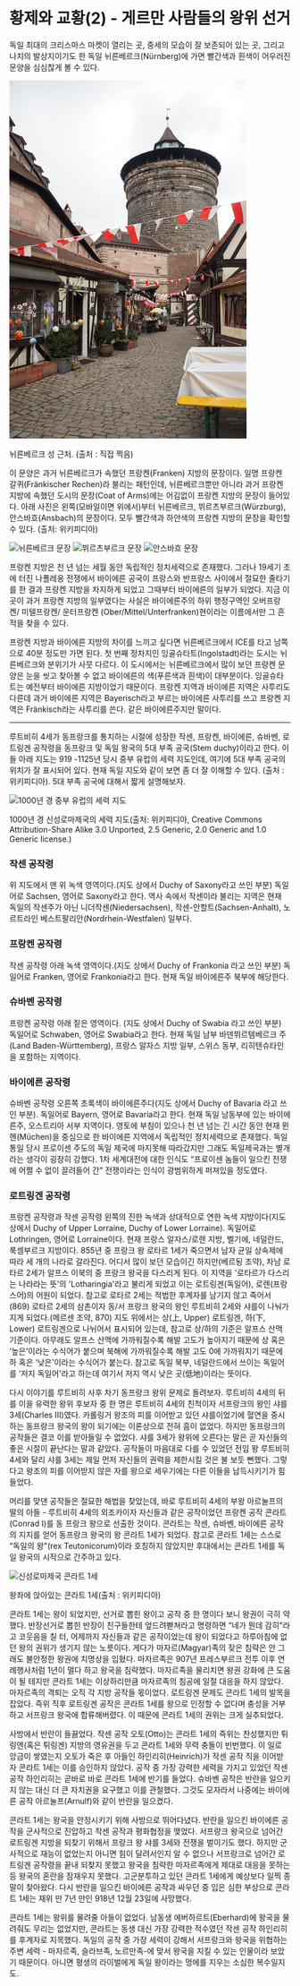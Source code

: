 # 황제와 교황(2) - 게르만 사람들의 왕위 선거

독일 최대의 크리스마스 마켓이 열리는 곳, 중세의 모습이 잘 보존되어 있는 곳, 그리고 나치의 발상지이기도 한 독일 뉘른베르크(Nürnberg)에 가면 빨간색과 흰색이 어우러진 문양을 심심찮게 볼 수 있다.

![뉘른베르크 성](./pre2_1.jpg)

뉘른베르크 성 근처. (출처 : 직접 찍음)


이 문양은 과거 뉘른베르크가 속했던 프랑켄(Franken) 지방의 문장이다. 일명 프랑켄 갈퀴(Fränkischer Rechen)라 불리는 패턴인데, 뉘른베르크뿐만 아니라 과거 프랑켄 지방에 속했던 도시의 문장(Coat of Arms)에는 어김없이 프랑켄 지방의 문장이 들어있다. 아래 사진은 왼쪽(모바일이면 위에서)부터 뉘른베르크, 뷔르츠부르크(Würzburg), 안스바흐(Ansbach)의 문장이다. 모두 빨간색과 하얀색의 프랑켄 지방의 문장을 확인할 수 있다. (출처: 위키피디아)

![뉘른베르크 문장](https://upload.wikimedia.org/wikipedia/commons/thumb/1/1f/Wappen_von_N%C3%BCrnberg.svg/200px-Wappen_von_N%C3%BCrnberg.svg.png)
![뷔르츠부르크 문장](https://upload.wikimedia.org/wikipedia/commons/thumb/a/a2/DEU_Landkreis_W%C3%BCrzburg_COA.svg/200px-DEU_Landkreis_W%C3%BCrzburg_COA.svg.png)
![안스바흐 문장](https://upload.wikimedia.org/wikipedia/commons/thumb/e/e0/Wappen_des_Landkreises_Ansbach.svg/200px-Wappen_des_Landkreises_Ansbach.svg.png)

프랑켄 지방은 천 년 넘는 세월 동안 독립적인 정치세력으로 존재했다. 그러나 19세기 초에 터진 나폴레옹 전쟁에서 바이에른 공국이 프랑스와 반프랑스 사이에서 절묘한 줄타기를 한 결과 프랑켄 지방을 차지하게 되었고 그때부터 바이에른의 일부가 되었다. 지금 이곳이 과거 프랑켄 지방의 일부였다는 사실은 바이에른주의 하위 행정구역인 오버프랑켄/ 미텔프랑켄/ 운터프랑켄 (Ober/Mittel/Unterfranken)현이라는 이름에서만 그 흔적을 찾을 수 있다.

프랑켄 지방과 바이에른 지방의 차이를 느끼고 싶다면 뉘른베르크에서 ICE를 타고 남쪽으로 40분 정도만 가면 된다. 첫 번째 정차지인 잉골슈타트(Ingolstadt)라는 도시는 뉘른베르크와 분위기가 사뭇 다르다. 이 도시에서는 뉘른베르크에서 많이 보던 프랑켄 문양은 눈을 씻고 찾아볼 수 없고 바이에른의 색(푸른색과 흰색)이 대부분이다. 잉골슈타트는 예전부터 바이에른 지방이었기 때문이다. 프랑켄 지역과 바이에른 지역은 사투리도 다른데 과거 바이에른 지역은 Bayerisch라고 부르는 바이에른 사투리를 쓰고 프랑켄 지역은 Fränkisch라는 사투리를 쓴다. 같은 바이에른주지만 말이다.

<script async src="https://pagead2.googlesyndication.com/pagead/js/adsbygoogle.js"></script>
<ins class="adsbygoogle"
     style="display:block; text-align:center;"
     data-ad-layout="in-article"
     data-ad-format="fluid"
     data-ad-client="ca-pub-3240698473669508"
     data-ad-slot="6008361880"></ins>
<script>
     (adsbygoogle = window.adsbygoogle || []).push({});
</script>

---

루트비히 4세가 동프랑크를 통치하는 시절에 성장한 작센, 프랑켄, 바이에른, 슈바벤, 로트링겐 공작령을 동프랑크 및 독일 왕국의 5대 부족 공국(Stem duchy)이라고 한다. 이들 아래 지도는 919 -1125년 당시 중부 유럽의 세력 지도인데, 여기에 5대 부족 공국의 위치가 잘 표시되어 있다. 현재 독일 지도와 같이 보면 좀 더 잘 이해할 수 있다. (출처 : 위키피디아). 5대 부족 공국에 대해서 짧게 설명해보자.


![1000년 경 중부 유럽의 세력 지도](https://upload.wikimedia.org/wikipedia/commons/thumb/2/21/Holy_Roman_Empire_11th_century_map-en.svg/500px-Holy_Roman_Empire_11th_century_map-en.svg.png)

1000년 경 신성로마제국의 세력 지도(출처: 위키피디아,  Creative Commons Attribution-Share Alike 3.0 Unported, 2.5 Generic, 2.0 Generic and 1.0 Generic license.)


### 작센 공작령
위 지도에서 맨 위 녹색 영역이다.(지도 상에서 Duchy of Saxony라고 쓰인 부분) 독일어로 Sachsen, 영어로 Saxony라고 한다. 역사 속에서 작센이라 불리는 지역은 현재 독일의 작센주가 아닌 니더작센(Niedersachsen), 작센-안할트(Sachsen-Anhalt), 노르트라인 베스트팔리안(Nordrhein-Westfalen) 일부다.

### 프랑켄 공작령
작센 공작령 아래 녹색 영역이다.(지도 상에서 Duchy of Frankonia 라고 쓰인 부분) 독일어로 Franken, 영어로 Frankonia라고 한다. 현재 독일 바이에른주 북부에 해당한다.

### 슈바벤 공작령
프랑켄 공작령 아래 짙은 영역이다. (지도 상에서 Duchy of Swabia 라고 쓰인 부분) 독일어로 Schwaben, 영어로 Swabia라고 한다. 현재 독일 남부 바덴뷔르템베르크 주(Land Baden-Württemberg), 프랑스 알자스 지방 일부, 스위스 동부, 리히텐슈타인을 포함하는 지역이다.

### 바이에른 공작령
슈바벤 공작령 오른쪽 초록색이 바이에른주다(지도 상에서 Duchy of Bavaria 라고 쓰인 부분). 독일어로 Bayern, 영어로 Bavaria라고 한다. 현재 독일 남동부에 있는 바이에른주, 오스트리아 서부 지역이다. 영토에 부침이 있으나 천 년 넘는 긴 시간 동안 현재 뮌헨(Müchen)을 중심으로 한 바이에른 지역에서 독립적인 정치세력으로 존재했다. 독일 통일 당시 프로이센 주도의 독일 제국에 마지못해 따라갔지만 그래도 독일제국과는 별개라는 생각이 굉장히 강했다. 1차 세계대전에 대한 인식도 “프로이센 놈들이 일으킨 전쟁에 어쩔 수 없이 끌려들어 간” 전쟁이라는 인식이 광범위하게 퍼져있을 정도였다.

### 로트링겐 공작령
프랑켄 공작령과 작센 공작령 왼쪽의 진한 녹색과 상대적으로 연한 녹색 지방이다(지도 상에서 Duchy of Upper Lorraine, Duchy of Lower Lorraine). 독일어로 Lothringen, 영어로 Lorraine이다. 현재 프랑스 알자스/로렌 지방, 벨기에, 네덜란드, 룩셈부르크 지방이다. 855년 중 프랑크 왕 로타르 1세가 죽으면서 남자 균일 상속제에 따라 세 개의 나라로 갈라진다. 어디서 많이 보던 모습이긴 하지만(베르됭 조약), 차남 로타르 2세가 알프스 이북의 중 프랑크 왕국을 다스리게 된다. 이 지역을 '로타르가 다스리는 나라라는 뜻'의 'Lotharingia'라고 불리게 되었고 이는 로트링겐(독일어), 로렌(프랑스어)의 어원이 되었다. 참고로 로타르 2세는 적법한 후계자를 남기지 않고 죽어서(869) 로타르 2세의 삼촌이자 동/서 프랑크 왕국의 왕인 루트비히 2세와 샤를이 나눠가지게 되었다.(메르센 조약, 870) 지도 위에서는 상(上, Upper) 로트링겐, 하(下, Lower) 로트링겐으로 나뉘어서 표시되어 있는데, 참고로 상/하의 기준은 알프스 산맥 기준이다. 아무래도 알프스 산맥에 가까워질수록 해발 고도가 높아지기 때문에 상 혹은 ‘높은'이라는 수식어가 붙으며 북해에 가까워질수록 해발 고도 0에 가까워지기 때문에 하 혹은 ‘낮은'이라는 수식어가 붙는다. 참고로 독일 북부, 네덜란드에서 쓰이는 독일어를 ‘저지 독일어'라고 하는데 여기서 저지 역시 낮은 곳(低地)이라는 뜻이다.

다시 이야기를 루트비히 사후 차기 동프랑크 왕위 문제로 돌려보자. 루트비히 4세의 뒤를 이을 유력한 왕위 후보자 중 한 명은 루트비히 4세의 친척이자 서프랑크의 왕인 샤를 3세(Charles III)였다. 카롤링거 왕조의 피를 이어받고 있던 샤를이었기에 혈연을 중시하는 동프랑크 왕국의 왕이 되기에는 이론상으로 전혀 흠이 없었다. 하지만 동프랑크의 공작들은 결코 이를 받아들일 수 없었다. 샤를 3세가 왕위에 오른다는 말은 곧 자신들의 좋은 시절이 끝난다는 말과 같았다. 공작들이 마음대로 다를 수 있었던 전임 왕 루트비히 4세와 달리 샤를 3세는 제일 먼저 자신들의 권력을 제한시킬 것은 불 보듯 뻔했다. 그렇다고 왕조의 피를 이어받지 않은 자를 왕으로 세우기에는 다른 이들을 납득시키기가 힘들었다.

머리를 맞댄 공작들은 절묘한 해법을 찾았는데, 바로 루트비히 4세의 부왕 아르눌프의 딸의 아들 - 루트비히 4세의 외조카이자 자신들과 같은 공작이었던 프랑켄 공작 콘라트(Conrad I)를 동 프랑크 왕으로 선출한 것이다. 콘라트는 작센, 슈바벤, 바이에른 공작의 지지를 얻어 동프랑크 왕국의 왕 콘라트 1세가 되었다. 참고로 콘라트 1세는 스스로 “독일의 왕"(rex Teutonicorum)이라 호칭하지 않았지만 후대에서는 콘라트 1세를 독일 왕국의 시작으로 간주하고 있다.


![신성로마제국 콘라트 1세 ](https://upload.wikimedia.org/wikipedia/commons/thumb/3/3d/The_King_Conrad_I_enthroned.jpg/435px-The_King_Conrad_I_enthroned.jpg)

왕좌에 앉아있는 콘라트 1세(출처 : 위키피디아)

콘라트 1세는 왕이 되었지만, 선거로 뽑힌 왕이고 공작 중 한 명이다 보니 왕권이 극히 약했다. 반장선거로 뽑힌 반장이 친구들한테 엎드려뻗쳐라고 명령하면 “네가 뭔데 감히"라고 코웃음을 칠 터, 어제까지 자신들과 같은 공작이었는데 왕이 되었다고 하루아침에 없던 왕의 권위가 생기지 않는 노릇이다. 게다가 마자르(Magyar)족의 잦은 침략은 안 그래도 불안정한 왕권에 치명상을 입혔다. 마자르족은 907년 프레스부르크 전투 이후 연례행사처럼 1년이 멀다 하고 왕국을 침략했다. 마자르족을 물리치면 왕권 강화에 큰 도움이 될 테지만 콘라트 1세는 이상하리만큼 마자르족의 침공에 일절 대응을 하지 않았다. 마자르족의 격퇴는 오직 각 지방 공작들 몫이었다. 로트링겐 문제도 콘라트 1세의 발목을 잡았다. 즉위 직후 로트링겐 공작은 콘라트 1세를 왕으로 인정할 수 없다며 충성을 거부하고 서프랑크 왕국에 합류해버렸다. 이 때문에 콘라트 1세의 권위는 크게 실추되었다.


사방에서 반란이 들끓었다. 작센 공작 오토(Otto)는 콘라트 1세의 즉위는 찬성했지만 튀링엔(혹은 튀링겐) 지방의 영유권을 두고 콘라트 1세와 무력 충돌이 빈번했다. 이 일로 앙금이 쌓였는지 오토가 죽은 후 아들인 하인리히(Heinrich)가 작센 공작 직을 이어받자 콘라트 1세는 이를 승인하지 않았다. 공작 중 가장 강력한 세력을 가지고 있었던 작센 공작 하인리히는 곧바로 바로 콘라트 1세에 반기를 들었다. 슈바벤 공작은 반란을 일으키지 않는 대신 더 큰 자치권을 요구했고 이를 관철했다. 그것도 모자라서 나중에는 바이에른 공작 아르눌프(Arnulf)와 같이 반란을 일으켰다.


콘라트 1세는 왕국을 안정시키기 위해 사방으로 뛰어다녔다. 반란을 일으킨 바이에른 공작을 군사적으로 진압하고 작센 공작과 평화협정을 맺었다. 서프랑크 왕국으로 넘어간 로트링겐 지방을 되찾기 위해서 프랑크 왕 샤를 3세와 전쟁을 벌이기도 했다. 하지만 군사적으로 재능이 없었는지 아니면 힘이 달려서인지 알 수 없으나 서프랑크로 넘어간 로트링겐 공작령을 끝내 되찾지 못했고 왕국을 침략한 마자르족에게 제대로 대응을 못하는 등 왕국의 혼란을 잠재우지 못했다. 고군분투하고 있던 콘라트 1세에게 예상보다 일찍 종말이 찾아왔다. 다시 반란을 일으킨 바이에른 공작과 싸우던 중 입은 심한 부상으로 콘라트 1세는 재위 만 7년 만인 918년 12월 23일에 사망했다.

콘라트 1세는 왕위를 물려줄 아들이 없었다. 남동생 에버하르트(Eberhard)에 왕국을 물려줘도 무리는 없었지만, 콘라트는 동생 대신 가장 강력한 적수였던 작센 공작 하인리히를 후계자로 지목했다. 독일의 공작 중 가장 세력이 강해서 서프랑크와 왕국을 위협하는 주변 세력 - 마자르족, 슬라브족, 노르만족-에 맞서 왕국을 지킬 수 있는 인물이라 보았기 때문이다. 아니면 평생의 라이벌에게 독일 왕이라는 멍에를 지우는 소심한 복수일지도.